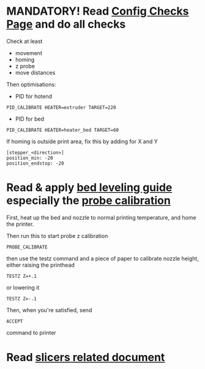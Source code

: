 # MANDATORY! Read [Config Checks Page](https://github.com/KevinOConnor/klipper/blob/master/docs/Config_checks.md) and do all checks

Check at least
- movement
- homing
- z probe
- move distances


Then optimisations:
- PID for hotend
```
PID_CALIBRATE HEATER=extruder TARGET=220
```
- PID for bed
```
PID_CALIBRATE HEATER=heater_bed TARGET=60
```

If homing is outside print area, fix this by adding for X and Y
```
[stepper_<direction>]
position_min: -20
position_endstop: -20
```

# Read & apply [bed leveling guide](https://github.com/KevinOConnor/klipper/blob/master/docs/Bed_Level.md) especially the [probe calibration](https://github.com/KevinOConnor/klipper/blob/master/docs/Probe_Calibrate.md)

First, heat up the bed and nozzle to normal printing temperature, and home the printer.

Then run this to start probe z calibration
```
PROBE_CALIBRATE 
```
then use the testz command and a piece of paper to calibrate nozzle height, either raising the printhead
```
TESTZ Z=+.1
```
or lowering it
```
TESTZ Z=-.1
```
Then, when you're satisfied, send 
```
ACCEPT
```
command to printer
# Read [slicers related document](https://github.com/KevinOConnor/klipper/blob/master/docs/Slicers.md)
